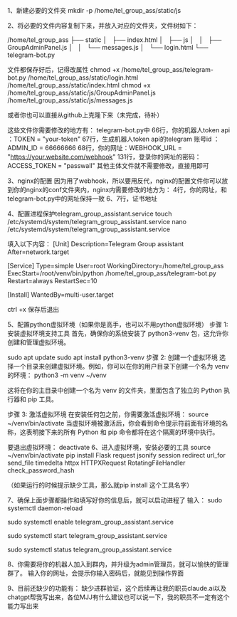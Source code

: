 1、新建必要的文件夹
mkdir -p /home/tel_group_ass/static/js

2、将必要的文件内容复制下来，并放入对应的文件夹，文件树如下：

/home/tel_group_ass
├── static
│   ├── index.html
│   ├── js
│   │   ├── GroupAdminPanel.js
│   │   └── messages.js
│   └── login.html
└── telegram-bot.py


文件都保存好后，记得改属性
chmod +x /home/tel_group_ass/telegram-bot.py /home/tel_group_ass/static/login.html /home/tel_group_ass/static/index.html
chmod +x /home/tel_group_ass/static/js/GroupAdminPanel.js /home/tel_group_ass/static/js/messages.js

或者你也可以直接从github上克隆下来（未完成，待补）

这些文件你需要修改的地方有：
telegram-bot.py中
66行，你的机器人token api ：TOKEN = "your-token"
67行，生成机器人token api的telegram 账号id ：ADMIN_ID = 66666666
68行，你的网址：WEBHOOK_URL = "https://your.website.com/webhook"
131行，登录你的网址的密码：ACCESS_TOKEN = "passwall"
其他主体文件就不需要修改，直接用即可

3、nginx的配置
因为用了webhook，所以要用反代，nginx的配置文件你可以放到你的nginx的conf文件夹内，nginx内需要修改的地方为：
4行，你的网址，和telegram-bot.py中的网址保持一致
6、7行，证书地址

4、配置进程保护telegram_group_assistant.service
touch /etc/systemd/system/telegram_group_assistant.service
nano /etc/systemd/system/telegram_group_assistant.service

填入以下内容：
[Unit]
Description=Telegram Group assistant
After=network.target

[Service]
Type=simple
User=root
WorkingDirectory=/home/tel_group_ass
ExecStart=/root/venv/bin/python /home/tel_group_ass/telegram-bot.py
Restart=always
RestartSec=10

[Install]
WantedBy=multi-user.target

ctrl +x 保存后退出

5、配置python虚拟环境（如果你是高手，也可以不用python虚拟环境）
步骤 1: 安装虚拟环境支持工具
首先，确保你的系统安装了 python3-venv 包，这允许你创建和管理虚拟环境。

sudo apt update
sudo apt install python3-venv
步骤 2: 创建一个虚拟环境
选择一个目录来创建虚拟环境。例如，你可以在你的用户目录下创建一个名为 venv 的环境：
python3 -m venv ~/venv

这将在你的主目录中创建一个名为 venv 的文件夹，里面包含了独立的 Python 执行器和 pip 工具。

步骤 3: 激活虚拟环境
在安装任何包之前，你需要激活虚拟环境：
source ~/venv/bin/activate
当虚拟环境被激活后，你会看到命令提示符前面有环境的名称，这表明接下来的所有 Python 和 pip 命令都将在这个隔离的环境中执行。

要退出虚拟环境：
deactivate
6、进入虚拟环境，安装必要的工具
source ~/venv/bin/activate
pip install Flask request  jsonify  session  redirect  url_for  send_file timedelta httpx HTTPXRequest RotatingFileHandler check_password_hash

（如果运行的时候提示缺少工具，那么就pip install 这个工具名字）

7、确保上面步骤都操作和填写好你的信息后，就可以启动进程了
输入：
sudo systemctl daemon-reload

sudo systemctl enable telegram_group_assistant.service

sudo systemctl start telegram_group_assistant.service

sudo systemctl status telegram_group_assistant.service

8、你需要将你的机器人加入到群内，并升级为admin管理员，就可以愉快的管理群了。
输入你的网址，会提示你输入密码后，就能见到操作界面

9、目前还缺少的功能有：
缺少进群验证，这个后续再让我的职员claude.ai以及chatgpt帮我写出来，各位MJJ有什么建议也可以说一下，我的职员不一定有这个能力写出来

